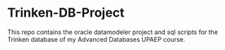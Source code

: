 # Trinken-DB-Project
This repo contains the oracle datamodeler project and sql scripts for the Trinken database of my Advanced Databases UPAEP course.
